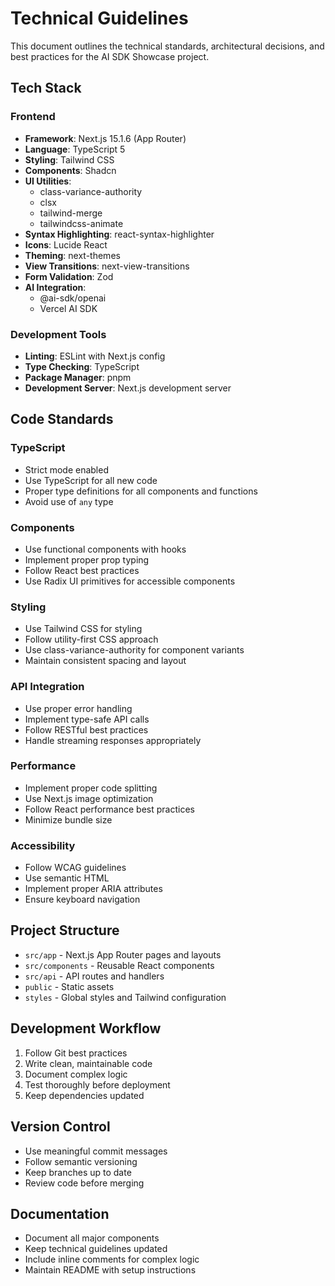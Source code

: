 # Technical Guidelines

This document outlines the technical standards, architectural decisions, and best practices for the AI SDK Showcase project.

## Tech Stack

### Frontend

- **Framework**: Next.js 15.1.6 (App Router)
- **Language**: TypeScript 5
- **Styling**: Tailwind CSS
- **Components**: Shadcn
- **UI Utilities**:
  - class-variance-authority
  - clsx
  - tailwind-merge
  - tailwindcss-animate
- **Syntax Highlighting**: react-syntax-highlighter
- **Icons**: Lucide React
- **Theming**: next-themes
- **View Transitions**: next-view-transitions
- **Form Validation**: Zod
- **AI Integration**: 
  - @ai-sdk/openai
  - Vercel AI SDK

### Development Tools

- **Linting**: ESLint with Next.js config
- **Type Checking**: TypeScript
- **Package Manager**: pnpm
- **Development Server**: Next.js development server

## Code Standards

### TypeScript

- Strict mode enabled
- Use TypeScript for all new code
- Proper type definitions for all components and functions
- Avoid use of `any` type

### Components

- Use functional components with hooks
- Implement proper prop typing
- Follow React best practices
- Use Radix UI primitives for accessible components

### Styling

- Use Tailwind CSS for styling
- Follow utility-first CSS approach
- Use class-variance-authority for component variants
- Maintain consistent spacing and layout

### API Integration

- Use proper error handling
- Implement type-safe API calls
- Follow RESTful best practices
- Handle streaming responses appropriately

### Performance

- Implement proper code splitting
- Use Next.js image optimization
- Follow React performance best practices
- Minimize bundle size

### Accessibility

- Follow WCAG guidelines
- Use semantic HTML
- Implement proper ARIA attributes
- Ensure keyboard navigation

## Project Structure

- `src/app` - Next.js App Router pages and layouts
- `src/components` - Reusable React components
- `src/api` - API routes and handlers
- `public` - Static assets
- `styles` - Global styles and Tailwind configuration

## Development Workflow

1. Follow Git best practices
2. Write clean, maintainable code
3. Document complex logic
4. Test thoroughly before deployment
5. Keep dependencies updated

## Version Control

- Use meaningful commit messages
- Follow semantic versioning
- Keep branches up to date
- Review code before merging

## Documentation

- Document all major components
- Keep technical guidelines updated
- Include inline comments for complex logic
- Maintain README with setup instructions
